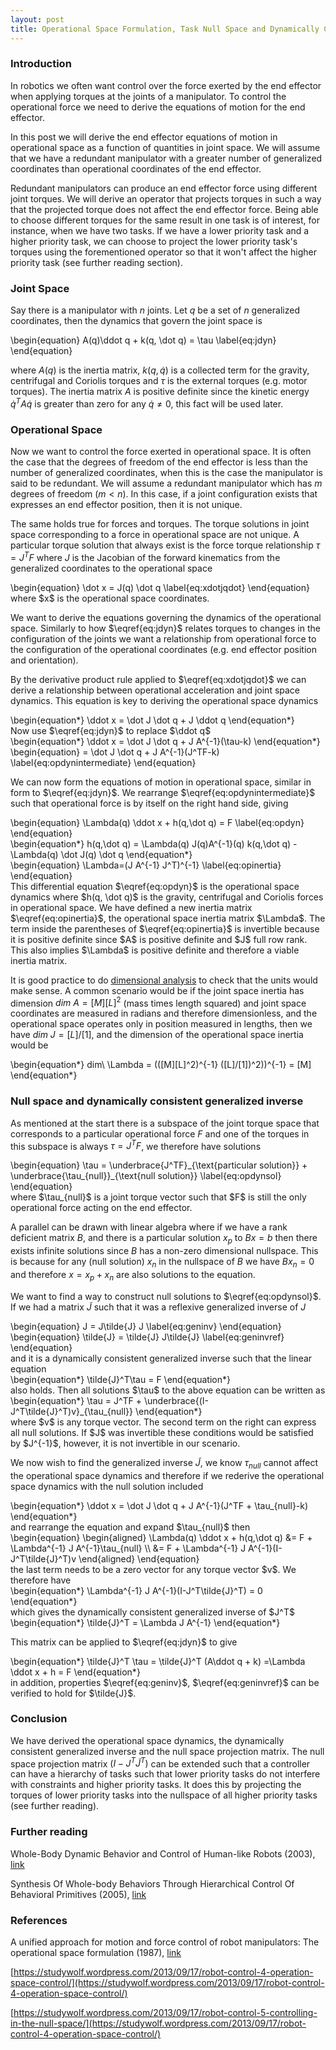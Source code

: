 ```yaml
---
layout: post
title: Operational Space Formulation, Task Null Space and Dynamically Consistent Generalized Inverse
---
```

### Introduction
In robotics we often want control over the force exerted by the end effector when applying torques at the joints of a manipulator. To control the operational force we need to derive the equations of motion for the end effector.

In this post we will derive the end effector equations of motion in operational space as a function of quantities in joint space. We will assume that we have a redundant manipulator with a greater number of generalized coordinates than operational coordinates of the end effector. 

Redundant manipulators can produce an end effector force using different joint torques. We will derive an operator that projects torques in such a way that the projected torque does not affect the end effector force. Being able to choose different torques for the same result in one task is of interest, for instance, when we have two tasks. If we have a lower priority task and a higher priority task, we can choose to project the lower priority task's torques using the forementioned operator so that it won't affect the higher priority task (see further reading section).

### Joint Space

Say there is a manipulator with $n$ joints. Let $q$ be a set of $n$ generalized coordinates, then the dynamics that govern the joint space is

<div>
\begin{equation}
A(q)\ddot q + k(q, \dot q) = \tau \label{eq:jdyn}
\end{equation}
</div>

where $A(q)$ is the inertia matrix, $k(q, \dot q)$ is a collected term for the gravity, centrifugal and Coriolis torques and $\tau$ is the external torques (e.g. motor torques). The inertia matrix $A$ is positive definite since the kinetic energy $\dot q^T A \dot q$ is greater than zero for any $\dot q \ne 0$, this fact will be used later.

### Operational Space
Now we want to control the force exerted in operational space. It is often the case that the degrees of freedom of the end effector is less than the number of generalized coordinates, when this is the case the manipulator is said to be redundant. We will assume a redundant manipulator which has $m$ degrees of freedom ($m \lt n$). In this case, if a joint configuration exists that expresses an end effector position, then it is not unique.

The same holds true for forces and torques. The torque solutions in joint space corresponding to a force in operational space are not unique. A particular torque solution that always exist is the force torque relationship $\tau = J^TF$ where $J$ is the Jacobian of the forward kinematics from the generalized coordinates to the operational space 
<div>
\begin{equation}
\dot x = J(q) \dot q \label{eq:xdotjqdot}
\end{equation}
</div>
where $x$ is the operational space coordinates. 

We want to derive the equations governing the dynamics of the operational space. Similarly to how $\eqref{eq:jdyn}$ relates torques to changes in the configuration of the joints we want a relationship from operational force to the configuration of the operational coordinates (e.g. end effector position and orientation). 

By the derivative product rule applied to $\eqref{eq:xdotjqdot}$ we can derive a relationship between operational acceleration and joint space dynamics. This equation is key to deriving the operational space dynamics
<div>
\begin{equation*}
\ddot x = \dot J \dot q + J \ddot q
\end{equation*}
</div>
Now use $\eqref{eq:jdyn}$ to replace $\ddot q$
<div>
\begin{equation*}
\ddot x = \dot J \dot q + J A^{-1}(\tau-k)
\end{equation*}
</div>

<div>
\begin{equation}
= \dot J \dot q + J A^{-1}(J^TF-k) \label{eq:opdynintermediate}
\end{equation}
</div>

We can now form the equations of motion in operational space, similar in form to $\eqref{eq:jdyn}$. We rearrange $\eqref{eq:opdynintermediate}$ such that operational force is by itself on the right hand side, giving

<div>
\begin{equation}
\Lambda(q) \ddot x + h(q,\dot q) = F \label{eq:opdyn}
\end{equation}
</div>
<div>
\begin{equation*}
h(q,\dot q) = \Lambda(q) J(q)A^{-1}(q) k(q,\dot q) - \Lambda(q) \dot J(q) \dot q
\end{equation*}
</div>
<div>
\begin{equation}
\Lambda=(J A^{-1} J^T)^{-1} \label{eq:opinertia}
\end{equation}
</div>
This differential equation $\eqref{eq:opdyn}$ is the operational space dynamics where $h(q, \dot q)$ is the gravity, centrifugal and Coriolis forces in operational space. We have defined a new inertia matrix $\eqref{eq:opinertia}$, the operational space inertia matrix $\Lambda$. The term inside the parentheses of $\eqref{eq:opinertia}$ is invertible because it is positive definite since $A$ is positive definite and $J$ full row rank. This also implies $\Lambda$ is positive definite and therefore a viable inertia matrix.

It is good practice to do [dimensional analysis](https://en.wikipedia.org/wiki/Dimensional_analysis) to check that the units would make sense. A common scenario would be if the joint space inertia has dimension $dim\ A = [M][L]^2$ (mass times length squared) and joint space coordinates are measured in radians and therefore dimensionless, and the operational space operates only in position measured in lengths, then we have $dim\ J=[L]/[1]$, and the dimension of the operational space inertia would be
<div>
\begin{equation*}
dim\ \Lambda = (([M][L]^2)^{-1} ([L]/[1])^2))^{-1} = [M]
\end{equation*}
</div>

### Null space and dynamically consistent generalized inverse
As mentioned at the start there is a subspace of the joint torque space that corresponds to a particular operational force $F$ and one of the torques in this subspace is always $\tau = J^TF$, we therefore have solutions
<div>
\begin{equation}
\tau = \underbrace{J^TF}_{\text{particular solution}} + \underbrace{\tau_{null}}_{\text{null solution}} \label{eq:opdynsol}
\end{equation}
</div>
where $\tau_{null}$ is a joint torque vector such that $F$ is still the only operational force acting on the end effector. 

A parallel can be drawn with linear algebra where if we have a rank deficient matrix $B$, and there is a particular solution $x_p$ to $Bx = b$ then there exists infinite solutions since $B$ has a non-zero dimensional nullspace. This is because for any (null solution) $x_n$ in the nullspace of $B$ we have $Bx_n = 0$ and therefore $x=x_p+x_n$ are also solutions to the equation.

We want to find a way to construct null solutions to $\eqref{eq:opdynsol}$. If we had a matrix $\tilde{J}$ such that it was a reflexive generalized inverse of $J$
<div>
\begin{equation}
J = J\tilde{J} J \label{eq:geninv}
\end{equation}
</div>
<div>
\begin{equation}
\tilde{J} = \tilde{J} J\tilde{J} \label{eq:geninvref}
\end{equation}
</div>
and it is a dynamically consistent generalized inverse such that the linear equation
<div>
\begin{equation*}
\tilde{J}^T\tau = F
\end{equation*}
</div>
also holds. Then all solutions $\tau$ to the above equation can be written as 
<div>
\begin{equation*}
\tau = J^TF + \underbrace{(I-J^T\tilde{J}^T)v}_{\tau_{null}}
\end{equation*}
</div>
where $v$ is any torque vector. The second term on the right can express all null solutions. If $J$ was invertible these conditions would be satisfied by $J^{-1}$, however, it is not invertible in our scenario.

We now wish to find the generalized inverse $\tilde{J}$, we know $\tau_{null}$ cannot affect the operational space dynamics and therefore if we rederive the operational space dynamics with the null solution included
<div>
\begin{equation*}
\ddot x = \dot J \dot q + J A^{-1}(J^TF + \tau_{null}-k)
\end{equation*}
</div>
and rearrange the equation and expand $\tau_{null}$ then
<div>
\begin{equation}
\begin{aligned}
\Lambda(q) \ddot x + h(q,\dot q) &= F + \Lambda^{-1} J A^{-1}\tau_{null} \\ 
                                 &= F + \Lambda^{-1} J A^{-1}(I-J^T\tilde{J}^T)v
\end{aligned}
\end{equation}
</div>
the last term needs to be a zero vector for any torque vector $v$. We therefore have

<div>
\begin{equation*}
\Lambda^{-1} J A^{-1}(I-J^T\tilde{J}^T) = 0
\end{equation*}
</div>
which gives the dynamically consistent generalized inverse of $J^T$
<div>
\begin{equation*}
\tilde{J}^T = \Lambda J A^{-1}
\end{equation*}
</div>

This matrix can be applied to $\eqref{eq:jdyn}$ to give
<div>
\begin{equation*}
\tilde{J}^T \tau = \tilde{J}^T (A\ddot q + k)
=\Lambda \ddot x + h = F
\end{equation*}
</div>
in addition, properties $\eqref{eq:geninv}$, $\eqref{eq:geninvref}$ can be verified to hold for $\tilde{J}$.


### Conclusion

We have derived the operational space dynamics, the dynamically consistent generalized inverse and the null space projection matrix. The null space projection matrix $(I-J^T\tilde{J}^T)$ can be extended such that a controller can have a hierarchy of tasks such that lower priority tasks do not interfere with constraints and higher priority tasks. It does this by projecting the torques of lower priority tasks into the nullspace of all higher priority tasks (see further reading).


### Further reading
Whole-Body Dynamic Behavior and Control of Human-like Robots (2003), [link](https://www.researchgate.net/publication/228984614_Whole-Body_Dynamic_Behavior_and_Control_of_Human-like_Robots)

Synthesis Of Whole-body Behaviors Through
Hierarchical Control Of Behavioral Primitives (2005), [link](http://ai.stanford.edu/manips/publications/pdfs/Sentis_2005_IJHR.pdf)

### References
A unified approach for motion and force control of robot manipulators: The operational space formulation (1987), [link](https://cs.stanford.edu/groups/manips/publications/pdfs/Khatib_1987_RA.pdf)

[https://studywolf.wordpress.com/2013/09/17/robot-control-4-operation-space-control/](https://studywolf.wordpress.com/2013/09/17/robot-control-4-operation-space-control/)

[https://studywolf.wordpress.com/2013/09/17/robot-control-5-controlling-in-the-null-space/](https://studywolf.wordpress.com/2013/09/17/robot-control-4-operation-space-control/)
